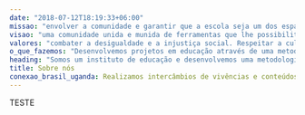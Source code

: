 ```yaml
---
date: "2018-07-12T18:19:33+06:00"
missao: "envolver a comunidade e garantir que a escola seja um dos espaços de potência para as mudanças que a comunidade busca alcançar."
visao: "uma comunidade unida e munida de ferramentas que lhe possibilitem lutar contra a exclusão em que vive, superando seus desafios e diminuindo as injustiças sociais."
valores: "combater a desigualdade e a injustiça social. Respeitar a cultura e os saberes da comunidade. Prezar pelo envolvimento comunitário. Trabalhar com colaboração e paixão."
o_que_fazemos: "Desenvolvemos projetos em educação através de uma metodologia de transformação social que contém cinco passos: Escutar, Dar As Mãos, Fortalecer, Voar e Revisitar"
heading: "Somos um instituto de educação e desenvolvemos uma metodologia de transformação social que contém cinco passos: Escutar, Dar as Mãos, Fortalecer, Voar e Revisitar."
title: Sobre nós
conexao_brasil_uganda: Realizamos intercâmbios de vivências e conteúdos através do Programa de Imersão e Palestras, cursos e consultoria em escolas, empresas, ONGs e Universidades.
---
```


TESTE